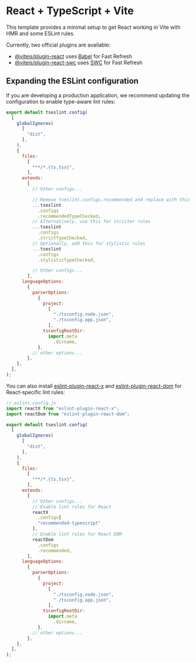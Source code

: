 # React + TypeScript + Vite

This template provides a minimal setup to get React working in Vite with HMR and some ESLint rules.

Currently, two official plugins are available:

- [@vitejs/plugin-react](https://github.com/vitejs/vite-plugin-react/blob/main/packages/plugin-react) uses [Babel](https://babeljs.io/) for Fast Refresh
- [@vitejs/plugin-react-swc](https://github.com/vitejs/vite-plugin-react/blob/main/packages/plugin-react-swc) uses [SWC](https://swc.rs/) for Fast Refresh

## Expanding the ESLint configuration

If you are developing a production application, we recommend updating the configuration to enable type-aware lint rules:

```js
export default tseslint.config(
  [
    globalIgnores(
      [
        "dist",
      ],
    ),
    {
      files:
        [
          "**/*.{ts,tsx}",
        ],
      extends:
        [
          // Other configs...

          // Remove tseslint.configs.recommended and replace with this
          ...tseslint
            .configs
            .recommendedTypeChecked,
          // Alternatively, use this for stricter rules
          ...tseslint
            .configs
            .strictTypeChecked,
          // Optionally, add this for stylistic rules
          ...tseslint
            .configs
            .stylisticTypeChecked,

          // Other configs...
        ],
      languageOptions:
        {
          parserOptions:
            {
              project:
                [
                  "./tsconfig.node.json",
                  "./tsconfig.app.json",
                ],
              tsconfigRootDir:
                import.meta
                  .dirname,
            },
          // other options...
        },
    },
  ],
);
```

You can also install [eslint-plugin-react-x](https://github.com/Rel1cx/eslint-react/tree/main/packages/plugins/eslint-plugin-react-x) and [eslint-plugin-react-dom](https://github.com/Rel1cx/eslint-react/tree/main/packages/plugins/eslint-plugin-react-dom) for React-specific lint rules:

```js
// eslint.config.js
import reactX from "eslint-plugin-react-x";
import reactDom from "eslint-plugin-react-dom";

export default tseslint.config(
  [
    globalIgnores(
      [
        "dist",
      ],
    ),
    {
      files:
        [
          "**/*.{ts,tsx}",
        ],
      extends:
        [
          // Other configs...
          // Enable lint rules for React
          reactX
            .configs[
            "recommended-typescript"
          ],
          // Enable lint rules for React DOM
          reactDom
            .configs
            .recommended,
        ],
      languageOptions:
        {
          parserOptions:
            {
              project:
                [
                  "./tsconfig.node.json",
                  "./tsconfig.app.json",
                ],
              tsconfigRootDir:
                import.meta
                  .dirname,
            },
          // other options...
        },
    },
  ],
);
```
